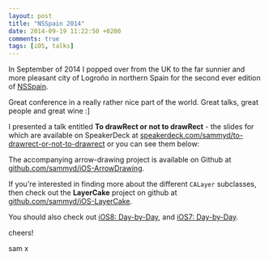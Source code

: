 ```yaml
---
layout: post
title: "NSSpain 2014"
date: 2014-09-19 11:22:50 +0200
comments: true
tags: [iOS, talks]
---
```


In September of 2014 I popped over from the UK to the far sunnier and more
pleasant city of Logroño in northern Spain for the second ever edition of
[NSSpain](http://nsspain.com).

Great conference in a really rather nice part of the world. Great talks, great
people and great wine :]

<!-- more -->

I presented a talk entitled __To drawRect or not to drawRect__ - the slides for
which are available on SpeakerDeck at
[speakerdeck.com/sammyd/to-drawrect-or-not-to-drawrect](https://https://speakerdeck.com/sammyd/to-drawrect-or-not-to-drawrect)
or you can see them below:

<script async class="speakerdeck-embed" data-id="f3625e10996f01313e53426a9381af41" data-ratio="1.77777777777778" src="//speakerdeck.com/assets/embed.js"></script>

The accompanying arrow-drawing project is available on Github at
[github.com/sammyd/iOS-ArrowDrawing](https://github.com/sammyd/iOS-ArrowDrawing).

If you're interested in finding more about the different `CALayer` subclasses,
then check out the __LayerCake__ project on github at
[github.com/sammyd/iOS-LayerCake](https://github.com/sammyd/iOS-LayerCake).

You should also check out [iOS8: Day-by-Day](http://shinobicontrols.com/iOS8DayByDay),
and [iOS7: Day-by-Day](https://leanpub.com/iOS7daybyday).

cheers!

sam
x
